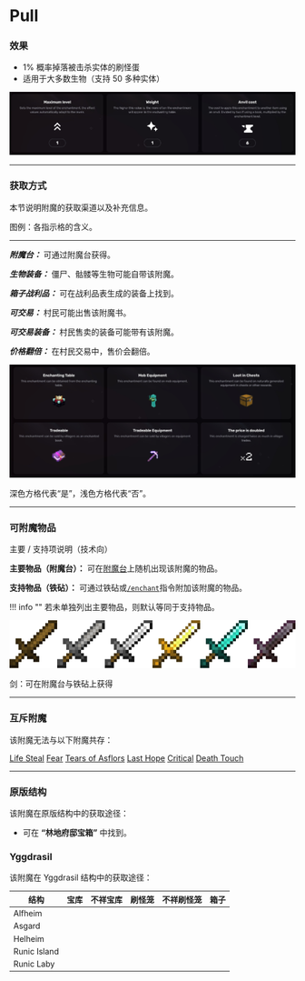 # Pull
### 效果
*   1% 概率掉落被击杀实体的刷怪蛋
*   适用于大多数生物（支持 50 多种实体）

![](/images/voxel/enchantment/weapon-enchantment/image_1756618487330_33.png)

* * *

### 获取方式

本节说明附魔的获取渠道以及补充信息。

图例：各指示格的含义。[](#legend-explanations-of-each-box)

* * *

_**附魔台：**_ 可通过附魔台获得。

_**生物装备：**_ 僵尸、骷髅等生物可能自带该附魔。

_**箱子战利品：**_ 可在战利品表生成的装备上找到。

_**可交易：**_ 村民可能出售该附魔书。

_**可交易装备：**_ 村民售卖的装备可能带有该附魔。

_**价格翻倍：**_ 在村民交易中，售价会翻倍。

![](/images/voxel/enchantment/weapon-enchantment/image_1756618487330_276.png)

深色方格代表“是”，浅色方格代表“否”。

* * *

### 可附魔物品
主要 / 支持项说明（技术向）[](#explanation-primary-supported-technical)

**主要物品（附魔台）：** 可在[附魔台](https://minecraft.wiki/w/Enchanting_table)上随机出现该附魔的物品。

**支持物品（铁砧）：** 可通过铁砧或[`/enchant`](https://minecraft.wiki/w/Commands/enchant)指令附加该附魔的物品。

!!! info ""
    若未单独列出主要物品，则默认等同于支持物品。

![](/images/voxel/enchantment/weapon-enchantment/image_1756618487330_563.png)

剑：可在附魔台与铁砧上获得

* * *

### 互斥附魔

该附魔无法与以下附魔共存：

[Life Steal](/external/neoenchants/enchantment/weapon-enchantment/life-steal) [Fear](/external/neoenchants/enchantment/weapon-enchantment/fear) [Tears of Asflors](/external/neoenchants/enchantment/weapon-enchantment/tears-of-asflors) [Last Hope](/external/neoenchants/enchantment/weapon-enchantment/last-hope) [Critical](/external/neoenchants/enchantment/weapon-enchantment/critical) [Death Touch](/external/neoenchants/enchantment/weapon-enchantment/death-touch)

* * *

### 原版结构

该附魔在原版结构中的获取途径：

*   可在 **“林地府邸宝箱”** 中找到。

### Yggdrasil

该附魔在 Yggdrasil 结构中的获取途径：

| 结构 | 宝库 | 不祥宝库 | 刷怪笼 | 不祥刷怪笼 | 箱子 |
| --- | --- | --- | --- | --- | --- |
| Alfheim |  |  |  |  |  |
| Asgard |  |  |  |  |  |
| Helheim |  |  |  |  |  |
| Runic Island |  |  |  |  |  |
| Runic Laby |  |  |  |  |  |
